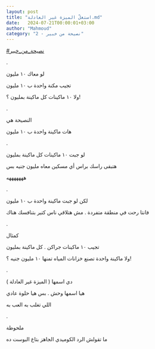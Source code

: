 ```yaml
---
layout: post
title: "استغلّ الميزة غير العادلة.md"
date:   2024-07-21T00:00:01+03:00
author: "Mahmoud"
category: "2 - نصيحة من خبير"
---
```

[<u>\#نصيحة_من_خبير</u>](https://www.facebook.com/hashtag/%D9%86%D8%B5%D9%8A%D8%AD%D8%A9_%D9%85%D9%86_%D8%AE%D8%A8%D9%8A%D8%B1?__eep__=6&__cft__%5b0%5d=AZUIS34QWdRkj3OUQt18MFEDIQDu6tkRLV4OOoEXc6ebEjtTd6ZE9TyUrs3mkM8dMpJQV60oLX82H1jHFgNdYgiYDRKrOW_hQoHqt_hazZhsSvUAtCWrp98ZvJ8aKMOR7FBXCT9EhQHGRkrf7AuMKX-IGXz-qMrVB7nQNU6ei6I0vg&__tn__=*NK-R)

.

لو معاك ١٠ مليون

تجيب مكنة واحدة ب ١٠ مليون

ولا ١٠ ماكينات كل ماكينة بمليون ؟!

.

النصيحة هي

هات ماكينة واحدة ب ١٠ مليون

.

لو جبت ١٠ ماكينات كل ماكينة بمليون

هتبقى راسك براس أي مسكين معاه مليون جنيه بس

هههههههه

.

لكن لو جبت ماكينة واحدة ب ١٠ مليون

فانتا رحت في منطقة متفردة . مش هتلاقي ناس كتير بتنافسك
هناك

.

كمثال

تجيب ١٠ ماكينات جراكن . كل ماكينة بمليون

ولا ماكينة واحدة تصنع خزانات المياه تمنها ١٠ مليون جنيه
؟!

.

دي اسمها ( الميزة غير العادلة )

هيا اسمها وحش . بس هيا حلوة عادي

اللي تغلب به العب به

.

ملحوظة

ما تقولش الرد الكوميدي الجاهز بتاع البوست ده
